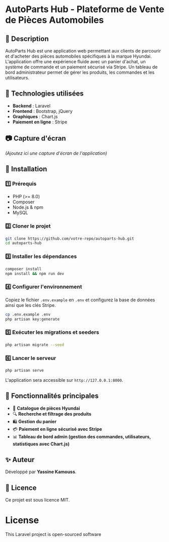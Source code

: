 # AutoParts Hub - Plateforme de Vente de Pièces Automobiles

## 📌 Description
AutoParts Hub est une application web permettant aux clients de parcourir et d'acheter des pièces automobiles spécifiques à la marque Hyundai. L'application offre une expérience fluide avec un panier d'achat, un système de commande et un paiement sécurisé via Stripe. Un tableau de bord administrateur permet de gérer les produits, les commandes et les utilisateurs.

## 🚀 Technologies utilisées
- **Backend** : Laravel
- **Frontend** : Bootstrap, jQuery
- **Graphiques** : Chart.js
- **Paiement en ligne** : Stripe

## 📷 Capture d'écran
_(Ajoutez ici une capture d'écran de l'application)_

## 📂 Installation
### 1️⃣ Prérequis
- PHP (>= 8.0)
- Composer
- Node.js & npm
- MySQL

### 2️⃣ Cloner le projet
```bash
git clone https://github.com/votre-repo/autoparts-hub.git
cd autoparts-hub
```

### 3️⃣ Installer les dépendances
```bash
composer install
npm install && npm run dev
```

### 4️⃣ Configurer l'environnement
Copiez le fichier `.env.example` en `.env` et configurez la base de données ainsi que les clés Stripe.
```bash
cp .env.example .env
php artisan key:generate
```

### 5️⃣ Exécuter les migrations et seeders
```bash
php artisan migrate --seed
```

### 6️⃣ Lancer le serveur
```bash
php artisan serve
```
L'application sera accessible sur `http://127.0.0.1:8000`.

## 🛒 Fonctionnalités principales
- 📌 **Catalogue de pièces Hyundai**
- 🔍 **Recherche et filtrage des produits**
- 🛍️ **Gestion du panier**
- 💳 **Paiement en ligne sécurisé avec Stripe**
- 📊 **Tableau de bord admin (gestion des commandes, utilisateurs, statistiques avec Chart.js)**

## ✨ Auteur
Développé par **Yassine Kamouss**.

## 📜 Licence
Ce projet est sous licence MIT.


# License

This Laravel project is open-sourced software
